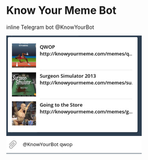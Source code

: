 # Know Your Meme Bot

inline Telegram bot @KnowYourBot

![Example search](/examples/qwop.jpg?raw=true)
